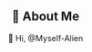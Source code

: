 <div align="center">
    <h2>🚀 About Me</h2>
    <p>👋 Hi, @Myself-Alien</p>
</div>


<!---
Myself-Alien/Myself-Alien is a ✨ special ✨ repository because its `README.md` (this file) appears on your GitHub profile.
You can click the Preview link to take a look at your changes.
--->
